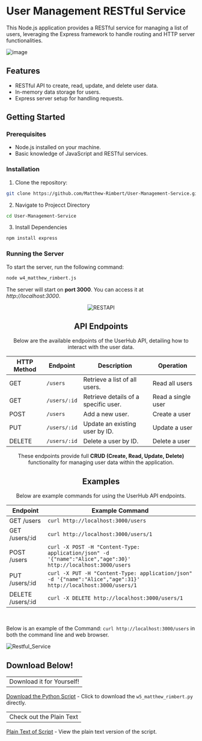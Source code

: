 # User Management RESTful Service

This Node.js application provides a RESTful service for managing a list of users, leveraging the Express framework to handle routing and HTTP server functionalities.

![image](https://github.com/Matthew-Rimbert/UserHub-API/assets/169205418/dd67a0ff-0d23-4adb-bf4c-6217401f97b9)

## Features

- RESTful API to create, read, update, and delete user data.
- In-memory data storage for users.
- Express server setup for handling requests.

## Getting Started

### Prerequisites

- Node.js installed on your machine.
- Basic knowledge of JavaScript and RESTful services.

### Installation

1. Clone the repository:
```bash
git clone https://github.com/Matthew-Rimbert/User-Management-Service.git
```

2. Navigate to Projecct Directory
```bash
cd User-Management-Service
```

3. Install Dependencies
```bash
npm install express
```
### Running the Server
To start the server, run the following command:

```bash
node w4_matthew_rimbert.js
```

The server will start on **port 3000**. You can access it at *http://localhost:3000*.

<div align="center">
  
![RESTAPI](https://github.com/Matthew-Rimbert/UserHub-API/assets/169205418/0717a92c-03f4-4408-ae9d-ded1d2434602)

## API Endpoints

Below are the available endpoints of the UserHub API, detailing how to interact with the user data.

| HTTP Method | Endpoint        | Description                           | Operation         |
|-------------|-----------------|---------------------------------------|-------------------|
| GET         | `/users`        | Retrieve a list of all users.         | Read all users    |
| GET         | `/users/:id`    | Retrieve details of a specific user.  | Read a single user|
| POST        | `/users`        | Add a new user.                       | Create a user     |
| PUT         | `/users/:id`    | Update an existing user by ID.        | Update a user     |
| DELETE      | `/users/:id`    | Delete a user by ID.                  | Delete a user     |

These endpoints provide full **CRUD (Create, Read, Update, Delete)** functionality for managing user data within the application.

</div>

<div align="center">

## Examples

Below are example commands for using the UserHub API endpoints.

| Endpoint        | Example Command                                                                 |
|-----------------|---------------------------------------------------------------------------------|
| GET /users      | `curl http://localhost:3000/users`                                              |
| GET /users/:id  | `curl http://localhost:3000/users/1`                                            |
| POST /users     | `curl -X POST -H "Content-Type: application/json" -d '{"name":"Alice","age":30}' http://localhost:3000/users` |
| PUT /users/:id  | `curl -X PUT -H "Content-Type: application/json" -d '{"name":"Alice","age":31}' http://localhost:3000/users/1` |
| DELETE /users/:id | `curl -X DELETE http://localhost:3000/users/1`                                  |

</div><br>

Below is an example of the Command: `curl http://localhost:3000/users` in both the command line and web browser.<br>

![Restful_Service](https://github.com/Matthew-Rimbert/UserHub-API/assets/169205418/e2e2c128-4f8b-4daf-aac9-f44ec351ff40)

## Download Below!

<table>
  <tr>
    <td align="center">Download it for Yourself!</td>
  </tr>
</table>

[Download the Python Script](https://github.com/Matthew-Rimbert/File-Size-Finder/raw/main/w5_matthew_rimbert.py) - Click to download the `w5_matthew_rimbert.py` directly.

<table>
  <tr>
    <td align="center">Check out the Plain Text</td>
  </tr>
</table>

[Plain Text of Script](https://github.com/Matthew-Rimbert/File-Size-Finder/raw/main/w5_matthew_rimbert.txt) - View the plain text version of the script.
